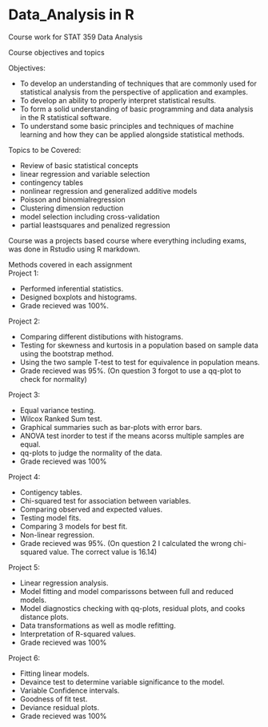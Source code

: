 # Data_Analysis in R
Course work for STAT 359 Data Analysis

Course objectives and topics

Objectives: 
- To develop an understanding of techniques that are commonly used for statistical analysis from the perspective of application and examples.   
- To develop an ability to properly interpret statistical results.  
- To form a solid understanding of basic programming and data analysis in the R statistical software.  
- To understand some basic principles and techniques of machine learning and how they can be applied alongside statistical methods.  

Topics to be Covered:  
- Review of basic statistical concepts  
- linear regression and variable selection  
- contingency tables  
- nonlinear regression and generalized additive models  
- Poisson and binomialregression  
- Clustering dimension reduction  
- model selection including cross-validation  
- partial leastsquares and penalized regression  

Course was a projects based course where everything including exams, was done in Rstudio using R markdown.

Methods covered in each assignment  
Project 1:  
- Performed inferential statistics.  
- Designed boxplots and histograms.
- Grade recieved was 100%.  

Project 2: 
- Comparing different distibutions with histograms.  
- Testing for skewness and kurtosis in a population based on sample data using the bootstrap method.  
- Using the two sample T-test to test for equivalence in population means.  
- Grade recieved was 95%. (On question 3 forgot to use a qq-plot to check for normality)  

Project 3:  
- Equal variance testing.  
- Wilcox Ranked Sum test.  
- Graphical summaries such as bar-plots with error bars.  
- ANOVA test inorder to test if the means acorss multiple samples are equal.  
- qq-plots to judge the normality of the data.
- Grade recieved was 100%

Project 4:  
- Contigency tables.  
- Chi-squared test for association between variables.  
- Comparing observed and expected values.  
- Testing model fits.  
- Comparing 3 models for best fit.  
- Non-linear regression.  
- Grade recieved was 95%. (On question 2 I calculated the wrong chi-squared value. The correct value is 16.14)  

Project 5:  
- Linear regression analysis.  
- Model fitting and model comparissons between full and reduced models.  
- Model diagnostics checking with qq-plots, residual plots, and cooks distance plots.
- Data transformations as well as modle refitting.
- Interpretation of R-squared values.
- Grade recieved was 100%

Project 6:  
- Fitting linear models.
- Devaince test to determine variable significance to the model.
- Variable Confidence intervals.
- Goodness of fit test.
- Deviance residual plots.
- Grade recieved was 100%


